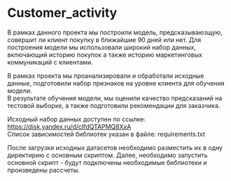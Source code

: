 # Customer_activity

В рамках данного проекта мы построили модель, предсказываюзщую, совершит ли клиент покупку в ближайшие 90 дней или нет. Для построения модели мы использовали широкий набор данных, включающий историю покупок а также историю маркетинговых коммуникаций с клиентами.

В рамках проекта мы проанализировали и обработали исходные данные, подготовили набор признаков на уровне клиента для обучения модели.  
В результате обучения модели, мы оценили качество предсказаний на тестовой выборке, а также подготовили рекомендации для заказчика.

Исходный набор данных доступен по ссылке: https://disk.yandex.ru/d/cIfdQTAPMQ8XxA  
Список зависимостей библиотек указан в файле: requirements.txt

После загрузки исходных датасетов необходимо разместить их в одну директирию с основным скриптом.
Далее, необходимо запустить основной скрипт - будут подключены необходимые библиотеки и произведены рассчеты. 

